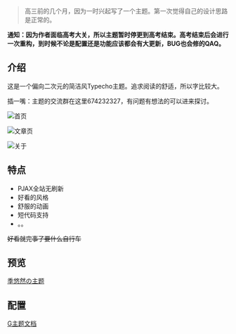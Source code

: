 > 高三前的几个月，因为一时兴起写了一个主题。第一次觉得自己的设计思路是正常的。



**通知：因为作者面临高考大关，所以主题暂时停更到高考结束。高考结束后会进行一次重构，到时候不论是配置还是功能应该都会有大更新，BUG也会修的QAQ。**




## 介绍

这是一个偏向二次元的简洁风Typecho主题。追求阅读的舒适，所以字比较大。

插一嘴：主题的交流群在这里674232327，有问题有想法的可以进来探讨。

![首页](https://cdn.exia.xyz/img/blog/G_index.png)

![文章页](https://cdn.exia.xyz/img/blog/G_articles.png)

![关于](https://cdn.exia.xyz/img/blog/G_about.png)



## 特点

- PJAX全站无刷新
- 好看的风格
- 舒服的动画
- 短代码支持
- 。。

~~好看就完事了要什么自行车~~

## 预览

[季悠然の主题](https://demo.imouto.tech)



## 配置

[G主题文档](https://g.imouto.tech)



